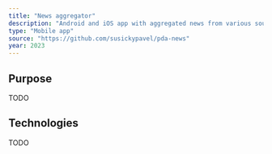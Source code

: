 ```yaml
---
title: "News aggregator"
description: "Android and iOS app with aggregated news from various sources across Czech, Germany and Great Britain. It features location-based news and seven days of news history."
type: "Mobile app"
source: "https://github.com/susickypavel/pda-news"
year: 2023
---
```


## Purpose

TODO

## Technologies

TODO
